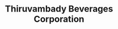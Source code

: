 ---
title: "Thiruvambady Beverages Corporation"
url: /calicut/thiruvambady-beverages-corporation/
shop: beverages
---